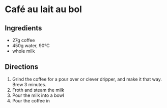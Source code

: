 # Café au lait au bol

## Ingredients

* 27g coffee
* 450g water, 90°C
* whole milk

## Directions

1. Grind the coffee for a pour over or  clever dripper, and make it that way. Brew 3 minutes.
2. Froth and steam the milk
3. Pour the milk into a bowl
4. Pour the coffee in
